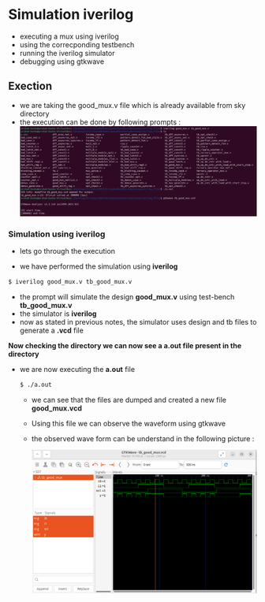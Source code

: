 # Simulation iverilog

- executing a mux using iverilog
- using the correcponding testbench
- running the iverilog simulator
- debugging using gtkwave

## Exection

- we are taking the good_mux.v file which is already available from sky directory
- the execution can be done by following prompts :
![Image Alt](https://github.com/AS-Arshad/Repo1/blob/61c4843e8f521c6288d952468d9c183bb8399c61/RISC-V%20VSD/week-1/Day-1/iverilog%20execution.png)


### Simulation using iverilog

- lets go through the execution

- we have performed the simulation using **iverilog**

```bash
$ iverilog good_mux.v tb_good_mux.v
```
- the prompt will simulate the design **good_mux.v** using test-bench **tb_good_mux.v**
- the simulator is **iverilog**
- now as stated in previous notes, the simulator uses design and tb files to generate a **.vcd** file

**Now checking the directory we can now see a **a.out** file present in the directory**

- we are now executing the **a.out** file

  ```bash
  $ ./a.out
  ```

  - we can see that the files are dumped and created a new file **good_mux.vcd**
 
  - Using this file we can observe the waveform using gtkwave
  - the observed wave form can be understand in the following picture :

    ![Image Alt](https://github.com/AS-Arshad/Repo1/blob/26317e5e5bce843ef3150003d7cd0675f9d8c422/RISC-V%20VSD/week-1/Day-1/good_mux%20waveform%20using%20gtkwave.png)
 
  
